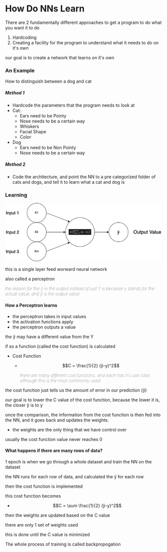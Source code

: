# How Do NNs Learn

There are 2 fundamentally different approaches to get a program to do what you want it to do

1. Hardcoding
2. Creating a facility for the program to understand what it needs to do on it's own

our goal is to create a network that learns on it's own

### An Example

How to distinguish between a dog and cat

##### Method 1

- Hardcode the parameters that the program needs to look at
- Cat:
  - Ears need to be Pointy
  - Nose needs to be a certain way
  - Whiskers
  - Facial Shape
  - Color
- Dog
  - Ears need to be Non Pointy
  - Nose needs to be a certain way

##### Method 2

- Code the architecture, and point the NN to a pre categorized folder of cats and dogs, and tell it to learn what a cat and dog is

### Learning

![How Do Neural Networks Learn Image 1](./HNNL1.png)

this is a single layer feed worward neural network

also called a perceptron

_<span style="font-weight: 100; font-style: italic;">the reason for the ŷ in the output instead of just Y is because y stands for the actual value, and ŷ is the output value<span>_

#### How a Perceptron learns

- the perceptron takes in input values
- the activation functions apply
- the perceptron outputs a value

the ŷ may have a different value from the Y

if so a function (called the cost function) is calculated

- Cost Function

  - $$C = \frac{1}{2} (ŷ-y)^2$$

    _<span style="font-weight: 100; font-style: italic;">there are many different cost functions, and each has it's use case, although this is the most commonly used<span/>_

the cost function just tells us the amount of error in our prediction (ŷ)

our goal is to lower the C value of the cost function, because the lower it is, the closer ŷ is to y

once the comparison, the information from the cost function is then fed into the NN, and it goes back and updates the weights.

- the weights are the only thing that we have control over

usually the cost function value never reaches 0

#### What happens if there are many rows of data?

1 epoch is when we go through a whole dataset and train the NN on the dataset

the NN runs for each row of data, and calculated the ŷ for each row

then the cost function is implemented

this cost function becomes

- $$C = \sum \frac{1}{2} (ŷ-y)^2$$

then the weights are updated based on the C value

there are only 1 set of weights used

this is done until the C value is minimized

The whole process of training is called backpropogation
